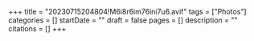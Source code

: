 +++
title = "20230715204804!M6i8r6im76ini7u6.avif"
tags = ["Photos"]
categories = []
startDate = ""
draft = false
pages = []
description = ""
citations = []
+++
